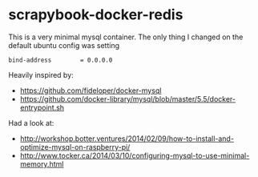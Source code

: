 # scrapybook-docker-redis

This is a very minimal mysql container. The only thing I changed on the default ubuntu config was setting

```
bind-address		= 0.0.0.0
```

Heavily inspired by:

* https://github.com/fideloper/docker-mysql
* https://github.com/docker-library/mysql/blob/master/5.5/docker-entrypoint.sh

Had a look at:

* http://workshop.botter.ventures/2014/02/09/how-to-install-and-optimize-mysql-on-raspberry-pi/
* http://www.tocker.ca/2014/03/10/configuring-mysql-to-use-minimal-memory.html
